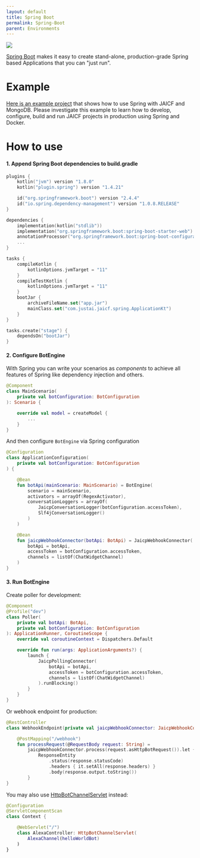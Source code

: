 ```yaml
---
layout: default
title: Spring Boot
permalink: Spring-Boot
parent: Environments
---
```


![](/assets/images/env/spring-boot.png)

[Spring Boot](https://spring.io/projects/spring-boot) makes it easy to create stand-alone, production-grade Spring based Applications that you can "just run".

# Example

[Here is an example project](https://github.com/just-ai/jaicf-jaicp-spring-template) that shows how to use Spring with JAICF and MongoDB.
Please investigate this example to learn how to develop, configure, build and run JAICF projects in production using Spring and Docker.

# How to use

#### 1. Append Spring Boot dependencies to build.gradle

```kotlin
plugins {
    kotlin("jvm") version "1.8.0"
    kotlin("plugin.spring") version "1.4.21"

    id("org.springframework.boot") version "2.4.4"
    id("io.spring.dependency-management") version "1.0.8.RELEASE"
}

dependencies {
    implementation(kotlin("stdlib"))
    implementation("org.springframework.boot:spring-boot-starter-web")
    annotationProcessor("org.springframework.boot:spring-boot-configuration-processor")
    ...
}

tasks {
    compileKotlin {
        kotlinOptions.jvmTarget = "11"
    }
    compileTestKotlin {
        kotlinOptions.jvmTarget = "11"
    }
    bootJar {
        archiveFileName.set("app.jar")
        mainClass.set("com.justai.jaicf.spring.ApplicationKt")
    }
}

tasks.create("stage") {
    dependsOn("bootJar")
}
```

#### 2. Configure BotEngine

With Spring you can write your scenarios as _components_ to achieve all features of Spring like dependency injection and others.

```kotlin
@Component
class MainScenario(
    private val botConfiguration: BotConfiguration
): Scenario {

    override val model = createModel {
        ...
    }
}
```

And then configure `BotEngine` via Spring configuration

```kotlin
@Configuration
class ApplicationConfiguration(
    private val botConfiguration: BotConfiguration
) {

    @Bean
    fun botApi(mainScenario: MainScenario) = BotEngine(
        scenario = mainScenario,
        activators = arrayOf(RegexActivator),
        conversationLoggers = arrayOf(
            JaicpConversationLogger(botConfiguration.accessToken),
            Slf4jConversationLogger()
        )
    )

    @Bean
    fun jaicpWebhookConnector(botApi: BotApi) = JaicpWebhookConnector(
        botApi = botApi,
        accessToken = botConfiguration.accessToken,
        channels = listOf(ChatWidgetChannel)
    )
}
```

#### 3. Run BotEngine

Create poller for development:

```kotlin
@Component
@Profile("dev")
class Poller(
    private val botApi: BotApi,
    private val botConfiguration: BotConfiguration
): ApplicationRunner, CoroutineScope {
    override val coroutineContext = Dispatchers.Default

    override fun run(args: ApplicationArguments?) {
        launch {
            JaicpPollingConnector(
                botApi = botApi,
                accessToken = botConfiguration.accessToken,
                channels = listOf(ChatWidgetChannel)
            ).runBlocking()
        }
    }
}
```

Or webhook endpoint for production:

```kotlin
@RestController
class WebhookEndpoint(private val jaicpWebhookConnector: JaicpWebhookConnector) {

    @PostMapping("/webhook")
    fun processRequest(@RequestBody request: String) =
        jaicpWebhookConnector.process(request.asHttpBotRequest()).let { response ->
            ResponseEntity
                .status(response.statusCode)
                .headers { it.setAll(response.headers) }
                .body(response.output.toString())
        }
}
```

You may also use [HttpBotChannelServlet](https://github.com/just-ai/jaicf-kotlin/blob/master/core/src/main/kotlin/com/justai/jaicf/channel/http/HttpBotChannelServlet.kt) instead:

```kotlin
@Configuration
@ServletComponentScan
class Context {

    @WebServlet("/")
    class AlexaController: HttpBotChannelServlet(
        AlexaChannel(helloWorldBot)
    )
}
```
